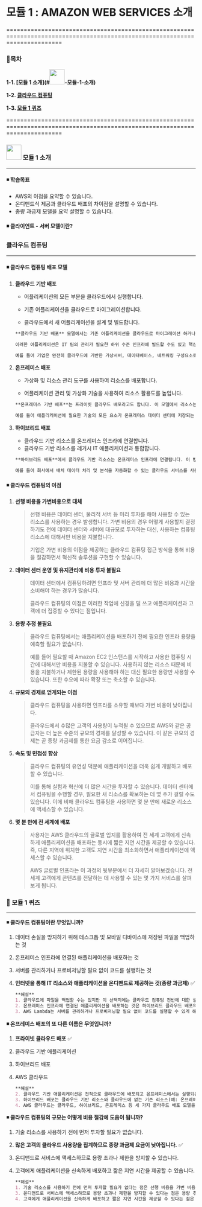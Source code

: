 # 모듈 1 : AMAZON WEB SERVICES 소개



============================================================================================================================

### 📌목차

**1-1. [모듈 1 소개](#<img src="https://emojis.slackmojis.com/emojis/images/1618661440/31086/meow_enjoy.gif?1618661440" width="40"/>-모듈-1-소개)**

**1-2. [클라우드 컴퓨팅](#1-2.-클라우드-컴퓨팅)**

**1-3. [모듈 1 퀴즈](#💯-모듈-1-퀴즈)**

============================================================================================================================



### <img src="https://emojis.slackmojis.com/emojis/images/1618661440/31086/meow_enjoy.gif?1618661440" width="40"/> 모듈 1 소개

___

#### **◾  학습목표**

- AWS의 이점을 요약할 수 있습니다.
- 온디맨드식 제공과 클라우드 배포의 차이점을 설명할 수 있습니다.
- 종량 과금제 모델을 요약 설명할 수 있습니다.

#### **◾  클라이언트 - 서버 모델이란?**







### 클라우드 컴퓨팅

___

#### **◾  클라우드 컴퓨팅 배포 모델**

1. **클라우드 기반 배포**

   - 어플리케이션의 모든 부분을 클라우드에서 실행합니다.

   - 기존 어플리케이션을 클라우드로 마이그레이션합니다.

   - 클라우드에서 새 어플리케이션을 설계 및 빌드합니다.

   ```markdown
   **클라우드 기반 배포** 모델에서는 기존 어플리케이션을 클라우드로 마이그레이션 하거나 클라우드에서 새 어플리케이션을 설계 및 빌드할 수 있습니다.
   
   이러한 어플리케이션은 IT 팀의 관리가 필요한 하위 수준 인프라에 빌드할 수도 있고 핵심 인프라의 관리, 아키텍처 설계, 확장 필요를 줄여주는 상위 수준 서비스를 사용하여 빌드할 수도 있습니다.
   
   예를 들어 기업은 완전히 클라우드에 기반한 가상서버, 데이터베이스, 네트워킹 구성요소로 구성된 어플리케이션을 만들 수 있습니다.
   ```

2. **온프레미스 배포**

   - 가상화 및 리소스 관리 도구를 사용하여 리소스를 배포합니다.

   - 어플리케이션 관리 및 가상화 기술을 사용하여 리소스 활용도를 높입니다.

   ```markdown
   **온프레미스 기반 배포**는 프라이빗 클라우드 배포라고도 합니다. 이 모델에서 리소스는 가상화 및 리소스 관리 도구를 사용하여 온프레미스에 배포됩니다.
   
   예를 들어 애플리케이션에 필요한 기술의 모든 요소가 온프레미스 데이터 센터에 저장되는 경우가 있을 수 있습니다. 이 모델은 레거시 IT 인프라와 매우 비슷하지만 애플리케이션 관리 및 가상화 기술이 통합되어 리소스 사용률을 높이는 데 도움이 됩니다.
   ```

3. **하이브리드 배포**

   - 클라우드 기반 리소스를 온프레미스 인프라에 연결합니다.
   - 클라우드 기반 리소스를 레거시 IT 애플리케이션과 통합합니다.

   ```markdown
   **하이브리드 배포**에서 클라우드 기반 리소스는 온프레미스 인프라에 연결됩니다. 이 방법은 여러 상황에서 사용할 수 있습니다. 온프레미스에서 더 잘 유지 관리되는 레거시 애플리케이션이 있거나 정부 규정에 따라 비즈니스에서 특정 레코드를 온프레미스에 보관해야 하는 경우가 그 예입니다.
   
   예를 들어 회사에서 배치 데이터 처리 및 분석을 자동화할 수 있는 클라우드 서비스를 사용하고자 한다고 가정해 보겠습니다. 그런데 이 회사에는 온프레미스에 더 적합하여 클라우드로 마이그레이션되지 않을 몇 가지 레거시 애플리케이션이 있습니다. 이 회사는 하이브리드 배포를 통해 레거시 애플리케이션을 온프레미스로 유지하면서 클라우드에서 실행되는 데이터 및 분석 서비스의 이점을 활용할 수 있습니다.
   ```

#### **◾  클라우드 컴퓨팅의 이점**

1. **선행 비용을 가변비용으로 대체**

   > 선행 비용은 데이터 센터, 물리적 서버 등 미리 투자를 해야 사용할 수 있는 리소스를 사용하는 경우 발생합니다. 가변 비용의 경우 어떻게 사용할지 결정하기도 전에 데이터 센터와 서버에 대규모로 투자하는 대신, 사용하는 컴퓨팅 리소스에 대해서만 비용을 지불합니다.
   >
   > 기업은 가변 비용의 이점을 제공하는 클라우드 컴퓨팅 접근 방식을 통해 비용을 절감하면서 혁신적 솔루션을 구현할 수 있습니다.

2. **데이터 센터 운영 및 유지관리에 비용 투자 불필요**

   > 데이터 센터에서 컴퓨팅하려면 인프라 및 서버 관리에 더 많은 비용과 시간을 소비해야 하는 경우가 많습니다. 
   >
   > 클라우드 컴퓨팅의 이점은 이러한 작업에 신경을 덜 쓰고 애플리케이션과 고객에 더 집중할 수 있다는 점입니다.

3. **용량 추정 불필요**

   > 클라우드 컴퓨팅에서는 애플리케이션을 배포하기 전에 필요한 인프라 용량을 예측할 필요가 없습니다. 
   >
   > 예를 들어 필요할 때 Amazon EC2 인스턴스를 시작하고 사용한 컴퓨팅 시간에 대해서만 비용을 지불할 수 있습니다. 사용하지 않는 리소스 때문에 비용을 지불하거나 제한된 용량을 사용해야 하는 대신 필요한 용량만 사용할 수 있습니다. 또한 수요에 따라 확장 또는 축소할 수 있습니다.

4. **규모의 경제로 얻게되는 이점**

   > 클라우드 컴퓨팅을 사용하면 인프라를 소유할 때보다 가변 비용이 낮아집니다.
   >
   > 클라우드에서 수많은 고객의 사용량이 누적될 수 있으므로 AWS와 같은 공급자는 더 높은 수준의 규모의 경제를 달성할 수 있습니다. 이 같은 규모의 경제는 곧 종량 과금제를 통한 요금 감소로 이어집니다.

5. **속도 및 민첩성 향상**

   > 클라우드 컴퓨팅의 유연성 덕분에 애플리케이션을 더욱 쉽게 개발하고 배포할 수 있습니다.
   >
   > 이를 통해 실험과 혁신에 더 많은 시간을 투자할 수 있습니다. 데이터 센터에서 컴퓨팅을 수행할 경우, 필요한 새 리소스를 확보하는 데 몇 주가 걸릴 수도 있습니다. 이에 비해 클라우드 컴퓨팅을 사용하면 몇 분 만에 새로운 리소스에 액세스할 수 있습니다.

6. **몇 분 만에 전 세계에 배포**

   > 사용자는 AWS 클라우드의 글로벌 입지를 활용하여 전 세계 고객에게 신속하게 애플리케이션을 배포하는 동시에 짧은 지연 시간을 제공할 수 있습니다. 즉, 다른 지역에 위치한 고객도 지연 시간을 최소화하면서 애플리케이션에 액세스할 수 있습니다. 
   >
   > AWS 글로벌 인프라는 이 과정의 뒷부분에서 더 자세히 알아보겠습니다. 전 세계 고객에게 콘텐츠를 전달하는 데 사용할 수 있는 몇 가지 서비스를 살펴보게 됩니다.



### 💯 모듈 1 퀴즈

___

**◾  클라우드 컴퓨팅이란 무엇입니까?**

1. 데이터 손실을 방지하기 위해 데스크톱 및 모바일 디바이스에 저장된 파일을 백업하는 것

2. 온프레미스 인프라에 연결된 애플리케이션을 배포하는 것

3. 서버를 관리하거나 프로비저닝할 필요 없이 코드를 실행하는 것

4. **인터넷을 통해 IT 리소스와 애플리케이션을 온디맨드로 제공하는 것(종량 과금제)** ✅

   ```markdown
   **해설**
   1. 클라우드에 파일을 백업할 수는 있지만 이 선택지에는 클라우드 컴퓨팅 전반에 대한 설명이 없습니다.
   2. 온프레미스 인프라에 연결된 애플리케이션을 배포하는 것은 하이브리드 클라우드 배포의 사용 사례입니다. 클라우드 컴퓨팅에는 클라우드 및 온프레미스(또는 프라이빗 클라우드) 배포 모델도 있습니다.
   3. AWS Lambda는 서버를 관리하거나 프로비저닝할 필요 없이 코드를 실행할 수 있게 해주는 AWS 서비스입니다. 이 설명에는 클라우드 컴퓨팅 전반에 대한 설명이 없습니다. AWS Lambda는 이 과정의 후반에서 보다 자세히 설명합니다.
   ```

**◾  온프레미스 배포의 또 다른 이름은 무엇입니까?**

1. **프라이빗 클라우드 배포** ✅

2. 클라우드 기반 애플리케이션

3. 하이브리드 배포

4. AWS 클라우드

   ```markdown
   **해설**
   2. 클라우드 기반 애플리케이션은 전적으로 클라우드에 배포되고 온프레미스에서는 실행되는 부분이 없습니다.
   3. 하이브리드 배포는 클라우드 기반 리소스와 클라우드에 없는 기존 리소스(예: 온프레미스 리소스) 간에 인프라 및 애플리케이션을 연결합니다. 그러나 하이브리드 배포는 클라우드에 상주하는 리소스를 포함하기 때문에 온프레미스 배포와 다릅니다.
   4. AWS 클라우드는 클라우드, 하이브리드, 온프레미스 등 세 가지 클라우드 배포 모델을 제공합니다. AWS 클라우드에서 온프레미스 배포만 제공하는 것은 아니므로 이 선택지는 올바르지 않습니다.
   ```

**◾  클라우드 컴퓨팅의 규모는 어떻게 비용 절감에 도움이 됩니까?**

1. 기술 리소스를 사용하기 전에 먼저 투자할 필요가 없습니다.

2. **많은 고객의 클라우드 사용량을 집계하므로 종량 과금제 요금이 낮아집니다.** ✅

3. 온디맨드로 서비스에 액세스하므로 용량 초과나 제한을 방지할 수 있습니다.

4. 고객에게 애플리케이션을 신속하게 배포하고 짧은 지연 시간을 제공할 수 있습니다.

   ```markdown
   **해설**
   1. 기술 리소스를 사용하기 전에 먼저 투자할 필요가 없다는 점은 선행 비용을 가변 비용으로 대체와 관련됩니다.
   3. 온디맨드로 서비스에 액세스하므로 용량 초과나 제한을 방지할 수 있다는 점은 용량 추정 불필요와 관련됩니다.
   4. 고객에게 애플리케이션을 신속하게 배포하고 짧은 지연 시간을 제공할 수 있다는 점은 몇 분 만에 전 세계에 배포와 관련됩니다.
   ```
